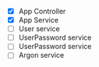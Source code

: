 - [x] App Controller
- [x] App Service
- [ ] User service
- [ ] UserPassword service
- [ ] UserPassword service
- [ ] Argon service
